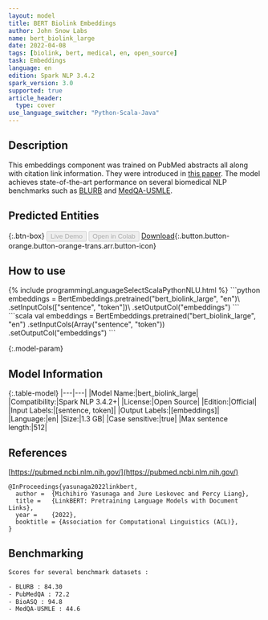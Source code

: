 ```yaml
---
layout: model
title: BERT Biolink Embeddings
author: John Snow Labs
name: bert_biolink_large
date: 2022-04-08
tags: [biolink, bert, medical, en, open_source]
task: Embeddings
language: en
edition: Spark NLP 3.4.2
spark_version: 3.0
supported: true
article_header:
  type: cover
use_language_switcher: "Python-Scala-Java"
---
```


## Description

This embeddings component was trained on PubMed abstracts all along with citation link information. They were introduced in [this paper](https://arxiv.org/abs/2203.15827). The model achieves state-of-the-art performance on several biomedical NLP benchmarks such as [BLURB](https://microsoft.github.io/BLURB/) and [MedQA-USMLE](https://github.com/jind11/MedQA).

## Predicted Entities



{:.btn-box}
<button class="button button-orange" disabled>Live Demo</button>
<button class="button button-orange" disabled>Open in Colab</button>
[Download](https://s3.amazonaws.com/auxdata.johnsnowlabs.com/public/models/bert_biolink_large_en_3.4.2_3.0_1649411676807.zip){:.button.button-orange.button-orange-trans.arr.button-icon}

## How to use



<div class="tabs-box" markdown="1">
{% include programmingLanguageSelectScalaPythonNLU.html %}
```python
embeddings = BertEmbeddings.pretrained("bert_biolink_large", "en")\
      .setInputCols(["sentence", "token"])\
      .setOutputCol("embeddings")
```
```scala
val embeddings = BertEmbeddings.pretrained("bert_biolink_large", "en")
      .setInputCols(Array("sentence", "token"))
      .setOutputCol("embeddings")
```
</div>

{:.model-param}
## Model Information

{:.table-model}
|---|---|
|Model Name:|bert_biolink_large|
|Compatibility:|Spark NLP 3.4.2+|
|License:|Open Source|
|Edition:|Official|
|Input Labels:|[sentence, token]|
|Output Labels:|[embeddings]|
|Language:|en|
|Size:|1.3 GB|
|Case sensitive:|true|
|Max sentence length:|512|

## References

[https://pubmed.ncbi.nlm.nih.gov/](https://pubmed.ncbi.nlm.nih.gov/)

```
@InProceedings{yasunaga2022linkbert,
  author =  {Michihiro Yasunaga and Jure Leskovec and Percy Liang},
  title =   {LinkBERT: Pretraining Language Models with Document Links},
  year =    {2022},  
  booktitle = {Association for Computational Linguistics (ACL)},  
}
```

## Benchmarking

```bash
Scores for several benchmark datasets :

- BLURB : 84.30
- PubMedQA : 72.2
- BioASQ : 94.8
- MedQA-USMLE : 44.6
```
